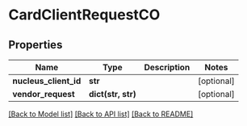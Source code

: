 # CardClientRequestCO

## Properties
Name | Type | Description | Notes
------------ | ------------- | ------------- | -------------
**nucleus_client_id** | **str** |  | [optional] 
**vendor_request** | **dict(str, str)** |  | [optional] 

[[Back to Model list]](../README.md#documentation-for-models) [[Back to API list]](../README.md#documentation-for-api-endpoints) [[Back to README]](../README.md)


